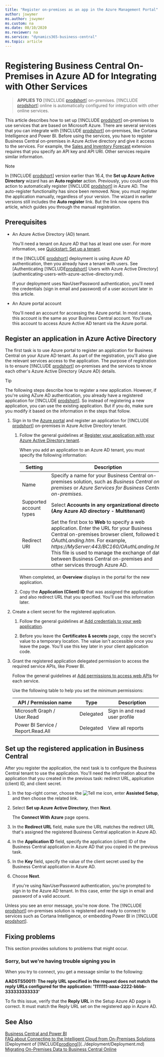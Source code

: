 ```yaml
---
title: "Register on-premises as an app in the Azure Management Portal"
author: jswymer
ms.author: jswymer
ms.custom: na
ms.date: 08/10/2020
ms.reviewer: na
ms.service: "dynamics365-business-central"
ms.topic: article
---
```


# Registering Business Central On-Premises in Azure AD for Integrating with Other Services

> **APPLIES TO** [!INCLUDE [prodshort](../developer/includes/prodshort.md)] on-premises. [!INCLUDE [prodshort](../developer/includes/prodshort.md)] online is automatically configured for integration with other online services.

This article describes how to set up [!INCLUDE [prodshort](../developer/includes/prodshort.md)] on-premises to use services that are based on Microsoft Azure. There are several services that you can integrate with [!INCLUDE [prodshort](../developer/includes/prodshort.md)] on-premises, like Cortana Intelligence and Power BI. Before using the services, you have to register Business Central on-premises in Azure Active directory and give it access to the services. For example, the [Sales and Inventory Forecast](/dynamics365/business-central/ui-extensions-sales-forecast) extension requires that you specify an API key and API URI. Other services require similar information.

> [!NOTE]
> In [!INCLUDE [prodshort](../developer/includes/prodshort.md)] version earlier than 16.4, the **Set up Azure Active Directory** wizard has an **Auto register** action. Previously, you could use this action to automatically register [!INCLUDE [prodshort](../developer/includes/prodshort.md)] in Azure AD. The auto-register functionality has since been removed. Now, you must register the application manually, regardless of your version. The wizard in earlier versions still includes the **Auto register** link. But the link now opens this article, which guides you through the manual registration.

## Prerequisites

- An Azure Active Directory (AD) tenant.

   You'll need a tenant on Azure AD that has at least one user. For more information, see [Quickstart: Set up a tenant](/azure/active-directory/develop/quickstart-create-new-tenant).

   If the [!INCLUDE [prodshort](../developer/includes/prodshort.md)] deployment is using Azure AD authentication, then you already have a tenant with users. See [Authenticating [!INCLUDE[prodshort](../developer/includes/prodshort.md)] Users with Azure Active Directory](authenticating-users-with-azure-active-directory.md).

   If your deployment uses NavUserPassword authentication, you'll need the credentials (sign in email and password) of a user account later in this article.

- An Azure portal account

    You'll need an account for accessing the Azure portal. In most cases, this account is the same as your Business Central account. You'll use this account to access Azure Active AD tenant via the Azure portal.

## Register an application in Azure Active Directory

The first task is to use Azure portal to register an application for Business Central on your Azure AD tenant. As part of the registration, you'll also give the relevant services access to the application. The purpose of registration is to ensure [!INCLUDE [prodshort](../developer/includes/prodshort.md)] on-premises and the services to know each other's Azure Active Directory (Azure AD) details.

> [!TIP]
> The following steps describe how to register a new application. However, if you're using AZure AD authentication, you already have a registered application for [!INCLUDE [prodshort](../developer/includes/prodshort.md)]. So instead of registering a new application, you can use the existing application. But if you do, make sure you modify it based on the information in the steps that follow. 

1. Sign in to the [Azure portal](https://portal.azure.com) and register an application for [!INCLUDE [prodshort](../developer/includes/prodshort.md)] on-premises in Azure Active Directory tenant.

    1. Follow the general guidelines at [Register your application with your Azure Active Directory tenant](/azure/active-directory/active-directory-app-registration).

        When you add an application to an Azure AD tenant, you must specify the following information:
    
        |Setting|Description|
        |-------|-----------|
        |Name|Specify a name for your Business Central on-premises solution, such as *Business Central on-premises* or *Azure Services for Business Central on-premises*. |
        |Supported account types| Select <strong>Accounts in any organizational directory (Any Azure AD directory - Multitenant)</strong> |
        |Redirect URI|Set the first box to **Web** to specify a web application. Enter the URL for your Business Central on-premises browser client, followed by *OAuthLanding.htm*. For example, *https://MyServer:443/BC160/OAuthLanding.htm*. This file is used to manage the exchange of data between Business Central on-premises and other services through Azure AD.|
    
        When completed, an **Overview** displays in the portal for the new application.

    2. Copy the **Application (Client) ID** that was assigned the application and also redirect URL that you specified. You'll use this information later.
2. Create a client secret for the registered application.

    1. Follow the general guidelines at [Add credentials to your web application](/azure/active-directory/develop/quickstart-register-app#add-a-client-secret).

    2. Before you leave the **Certificates & secrets** page, copy the secret's value to a temporary location. The value isn't accessible once you leave the page. You'll use this key later in your client application code.

3. Grant the registered application delegated permission to access the required service APIs, like Power BI.

    Follow the general guidelines at [Add permissions to access web APIs](/azure/active-directory/develop/quickstart-configure-app-access-web-apis#add-permissions-to-access-web-apis) for each service.

    Use the following table to help you set the minimum permissions:

    |API / Permission name|Type|Description|
    |---------------------|----|-----------|
    |Microsoft Graph / User.Read|Delegated|Sign in and read user profile|
    |Power BI Service / Report.Read.All|Delegated|View all reports|

## Set up the registered application in Business Central

After you register the application, the next task is to configure the Business Central tenant to use the application. You'll need the information about the application that you created in the previous task: redirect URL, application (client) ID, and client secret.

1. In the top-right corner, choose the ![Tell me](../developer/media/search-icon.png "Tell me what you want to do") icon, enter **Assisted Setup**, and then choose the related link.
2. Select **Set up Azure Active Directory**, then **Next**.

    The **Connect With Azure** page opens.
    <!--
    ![Setting the Azure Active Directory](../developer/media/set-up-azure-ad.png)

    -->
3. In the **Redirect URL** field, make sure the URL matches the redirect URL that's assigned the registered Business Central application in Azure AD.
4. In the **Application ID** field, specify the application (client) ID of the Business Central application in Azure AD that you copied in the previous task.
5. In the **Key** field, specify the value of the client secret used by the Business Central application in Azure AD.
6. Choose **Next**.

    If you're using NavUserPassword authentication, you're prompted to sign in to the Azure AD tenant. In this case, enter the sign in email and password of a valid account.

Unless you see an error message, you're now done. The [!INCLUDE [prodshort](../developer/includes/prodshort.md)] on-premises solution is registered and ready to connect to services such as Cortana Intelligence, or embedding Power BI in [!INCLUDE [prodshort](../developer/includes/prodshort.md)].  

## Fixing problems

This section provides solutions to problems that might occur.

### Sorry, but we're having trouble signing you in

When you try to connect, you get a message similar to the following:  

**AADSTS50011: The reply URL specified in the request does not match the reply URLs configured for the application: '1111111-aaaa-2222-bbbb-333333333333'**

To fix this issue, verify that the **Reply URL** in the Setup Azure AD page is correct. It must match the Reply URL set on the registered app in Azure AD.

## See Also
[Business Central and Power BI](/dynamics365/business-central/admin-powerbi)  
[FAQ about Connecting to the Intelligent Cloud from On-Premises Solutions](FAQ-Intelligent-Cloud.md)  
[Deployment of [!INCLUDE[prodlong](../developer/includes/prodlong.md)]](../deployment/Deployment.md)  
[Migrating On-Premises Data to Business Central Online](migrate-data.md)  
